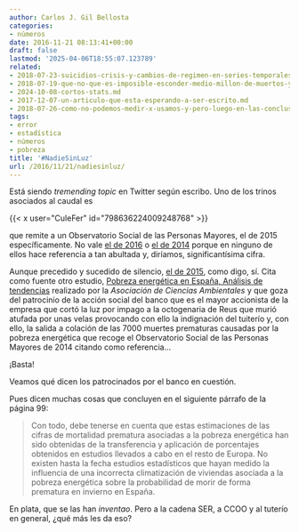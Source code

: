 ```yaml
---
author: Carlos J. Gil Bellosta
categories:
- números
date: 2016-11-21 08:13:41+00:00
draft: false
lastmod: '2025-04-06T18:55:07.123789'
related:
- 2018-07-23-suicidios-crisis-y-cambios-de-regimen-en-series-temporales.md
- 2018-07-19-que-no-que-es-imposible-esconder-medio-millon-de-muertos-y-que-la-cordialidad-esta-de-mas.md
- 2024-10-08-cortos-stats.md
- 2017-12-07-un-articulo-que-esta-esperando-a-ser-escrito.md
- 2018-07-26-como-no-podemos-medir-x-usamos-y-pero-luego-en-las-conclusiones-no-criticamos-y-sino-x.md
tags:
- error
- estadística
- números
- pobreza
title: '#NadieSinLuz'
url: /2016/11/21/nadiesinluz/
---
```


Está siendo _tremending topic_ en Twitter según escribo. Uno de los trinos asociados al caudal es

{{< x user="CuleFer" id="798636224009248768" >}}

que remite a un Observatorio Social de las Personas Mayores, el de 2015 específicamente. No vale [el de 2016](http://www.1mayo.ccoo.es/nova/files/1018/ObservatorioSocial2016.pdf) o [el de 2014](http://www.1mayo.ccoo.es/nova/files/1018/Mayores2014.pdf) porque en ninguno de ellos hace referencia a tan abultada y, diríamos, significantísima cifra.

Aunque precedido y sucedido de silencio, [el de 2015](http://www.ccoo.cat/pdf_documents/2015/Observatorio_Social_de_las_personas_mayores_2015.pdf), como digo, sí. Cita como fuente otro estudio, [Pobreza energética en España, Análisis de tendencias](http://unaf.org/wp-content/uploads/2014/05/estudio-de-pobreza-energ%C3%A9tica-en-espa%C3%B1a-2014.pdf) realizado por la _Asociación de Ciencias Ambientales_ y que goza del patrocinio de la acción social del banco que es el mayor accionista de la empresa que cortó la luz por impago a la octogenaria de Reus que murió atufada por unas velas provocando con ello la indignación del tuiterío y, con ello, la salida a colación de las 7000 muertes prematuras causadas por la pobreza energética que recoge el Observatorio Social de las Personas Mayores de 2014 citando como referencia...

¡Basta!

Veamos qué dicen los patrocinados por el banco en cuestión.

Pues dicen muchas cosas que concluyen en el siguiente párrafo de la página 99:

 >Con todo, debe tenerse en cuenta que estas estimaciones de las cifras de mortalidad prematura asociadas a la pobreza energética han sido obtenidas de la transferencia y aplicación de porcentajes obtenidos en estudios llevados a cabo en el resto de Europa. No existen hasta la fecha estudios estadísticos que hayan medido la influencia de una incorrecta climatización de viviendas asociada a la pobreza energética sobre la probabilidad de morir de forma prematura en invierno en España.

En plata, que se las han _inventao_. Pero a la cadena SER, a CCOO y al tuterío en general, ¿qué más les da eso?